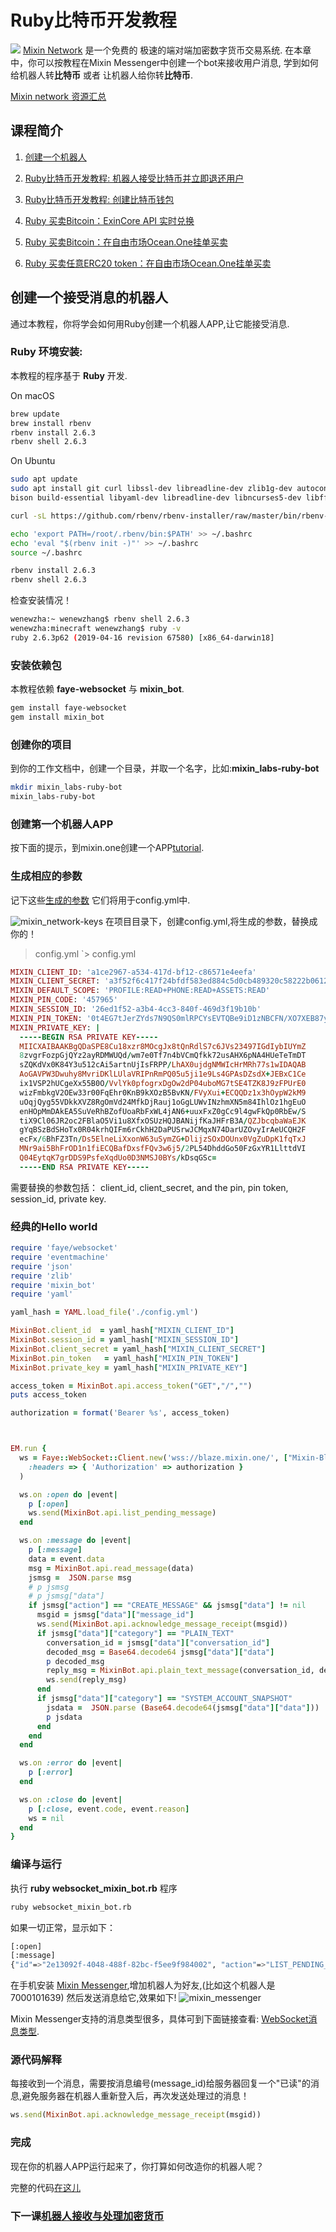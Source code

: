 # Ruby比特币开发教程
![](https://github.com/wenewzhang/mixin_labs-ruby-bot/raw/master/ruby-btc.jpg)
[Mixin Network](https://mixin.one) 是一个免费的 极速的端对端加密数字货币交易系统.
在本章中，你可以按教程在Mixin Messenger中创建一个bot来接收用户消息, 学到如何给机器人转**比特币** 或者 让机器人给你转**比特币**.

[Mixin network 资源汇总](https://github.com/awesome-mixin-network/index_of_Mixin_Network_resource)

## 课程简介
1. [创建一个机器人](https://github.com/wenewzhang/mixin_labs-ruby-bot/blob/master/README-zhchs.md)

2. [Ruby比特币开发教程: 机器人接受比特币并立即退还用户](https://github.com/wenewzhang/mixin_labs-ruby-bot/blob/master/README2-zhchs.md)

3. [Ruby比特币开发教程: 创建比特币钱包](https://github.com/wenewzhang/mixin_labs-ruby-bot/blob/master/README3-zhchs.md)

4. [Ruby 买卖Bitcoin：ExinCore API 实时兑换](https://github.com/wenewzhang/mixin_labs-ruby-bot/blob/master/README4-zhchs.md)

5. [Ruby 买卖Bitcoin：在自由市场Ocean.One挂单买卖](https://github.com/wenewzhang/mixin_labs-ruby-bot/blob/master/README5-zhchs.md)

6. [Ruby 买卖任意ERC20 token：在自由市场Ocean.One挂单买卖](https://github.com/wenewzhang/mixin_labs-ruby-bot/blob/master/README6-zhchs.md)

## 创建一个接受消息的机器人
通过本教程，你将学会如何用Ruby创建一个机器人APP,让它能接受消息.

### Ruby 环境安装:
本教程的程序基于 **Ruby** 开发.

On macOS
```bash
brew update
brew install rbenv
rbenv install 2.6.3
rbenv shell 2.6.3
```

On Ubuntu
```bash
sudo apt update
sudo apt install git curl libssl-dev libreadline-dev zlib1g-dev autoconf  \
bison build-essential libyaml-dev libreadline-dev libncurses5-dev libffi-dev libgdbm-dev

curl -sL https://github.com/rbenv/rbenv-installer/raw/master/bin/rbenv-installer | bash -

echo 'export PATH=/root/.rbenv/bin:$PATH' >> ~/.bashrc
echo 'eval "$(rbenv init -)"' >> ~/.bashrc
source ~/.bashrc

rbenv install 2.6.3
rbenv shell 2.6.3
```

检查安装情况！

```bash
wenewzha:~ wenewzhang$ rbenv shell 2.6.3
wenewzha:minecraft wenewzhang$ ruby -v
ruby 2.6.3p62 (2019-04-16 revision 67580) [x86_64-darwin18]
```

### 安装依赖包
本教程依赖 **faye-websocket**  与 **mixin_bot**.

```bash
gem install faye-websocket
gem install mixin_bot
```

### 创建你的项目
到你的工作文档中，创建一个目录，并取一个名字，比如:**mixin_labs-ruby-bot**
```bash
mkdir mixin_labs-ruby-bot
mixin_labs-ruby-bot
```

### 创建第一个机器人APP
按下面的提示，到mixin.one创建一个APP[tutorial](https://mixin-network.gitbook.io/mixin-network/mixin-messenger-app/create-bot-account).

### 生成相应的参数
记下这些[生成的参数](https://mixin-network.gitbook.io/mixin-network/mixin-messenger-app/create-bot-account#generate-secure-parameter-for-your-app)
它们将用于config.yml中.

![mixin_network-keys](https://github.com/wenewzhang/mixin_labs-php-bot/raw/master/mixin_network-keys.jpg)
在项目目录下，创建config.yml,将生成的参数，替换成你的！
> config.yml
`> config.yml
```ruby
MIXIN_CLIENT_ID: 'a1ce2967-a534-417d-bf12-c86571e4eefa'
MIXIN_CLIENT_SECRET: 'a3f52f6c417f24bfdf583ed884c5d0cb489320c58222b061298e4a2d41a1bbd7'
MIXIN_DEFAULT_SCOPE: 'PROFILE:READ+PHONE:READ+ASSETS:READ'
MIXIN_PIN_CODE: '457965'
MIXIN_SESSION_ID: '26ed1f52-a3b4-4cc3-840f-469d3f19b10b'
MIXIN_PIN_TOKEN: '0t4EG7tJerZYds7N9QS0mlRPCYsEVTQBe9iD1zNBCFN/XO7XEB87ypsCDWfRmDiZ7izzB/nokuMJEu6RJShMHCdIwYISU9xckA/8hIsRVydvoP14G/9kRidMHl/3RPLDMK6U2yCefo2BH0kQdbcRDxpiddqrMc4fYmZo6UddU/A='
MIXIN_PRIVATE_KEY: |
  -----BEGIN RSA PRIVATE KEY-----
  MIICXAIBAAKBgQDaSPE8Cu18xzr8MOcgJx8tQnRdlS7c6JVs23497IGdIybIUYmZ
  8zvgrFozpGjQYz2ayRDMWUQd/wm7e0Tf7n4bVCmQfkk72usAHX6pNA4HUeTeTmDT
  sZQKdVx0K84Y3u512cAi5artnUjIsFRPP/LhAX0ujdgNMWIcHrMRh77s1wIDAQAB
  AoGAVPW3Dwuhy8MvriDKlLUlaVRIPnRmPQ05u5ji1e9Ls4GPAsDZsdX+JEBxC1Ce
  ix1VSP2hUCgeXx55B0O/VvlYk0pfogrxDgOw2dP04uboMG7tSE4TZK8J9zFPUrE0
  wizFmbkgV2OEw33r00FqEhr0KnB9kXOzB5BvKN/FVyXui+ECQQDz1x3hOypW2kM9
  uOqjQyg55VDkkXVZ8RgOmVd24MfkDjRauj1oGgLUWvINzhmXN5m84IhlOz1hgEuO
  enHOpMmDAkEA5SuVeRhBZofUoaRbFxWL4jAN6+uuxFxZ0gCc9l4gwFkQp0RbEw/S
  tiX9Cl06JR2oc2FBlaO5Vi1u8XfxOSUzHQJBANijfKaJHFrB3A/QZJbcqbaWaEJK
  gYqBSzBdSHoTx0R04krhQIFm6rCkhH2DaPUSrwJCMqxN74DarUZOvyIrAeUCQH2F
  ecFx/6BhFZ3Tn/Ds5ElneLiXxonW63uSymZG+DlijzSOxDOUnx0VgZuDpK1fqTxJ
  MNr9ai5BhFrOD1n1fiECQBafDxsfFQv3w6j5/2PL54DhddGo50FzGxYR1LlttdVI
  Q04EytqK7grDDS9PsfeXqdUo0D3NMSJ0BYs/kDsqGSc=
  -----END RSA PRIVATE KEY-----
```

需要替换的参数包括： client_id, client_secret, and the pin, pin token, session_id, private key.

### 经典的Hello world

```ruby
require 'faye/websocket'
require 'eventmachine'
require 'json'
require 'zlib'
require 'mixin_bot'
require 'yaml'

yaml_hash = YAML.load_file('./config.yml')

MixinBot.client_id  = yaml_hash["MIXIN_CLIENT_ID"]
MixinBot.session_id = yaml_hash["MIXIN_SESSION_ID"]
MixinBot.client_secret = yaml_hash["MIXIN_CLIENT_SECRET"]
MixinBot.pin_token   = yaml_hash["MIXIN_PIN_TOKEN"]
MixinBot.private_key = yaml_hash["MIXIN_PRIVATE_KEY"]

access_token = MixinBot.api.access_token("GET","/","")
puts access_token

authorization = format('Bearer %s', access_token)



EM.run {
  ws = Faye::WebSocket::Client.new('wss://blaze.mixin.one/', ["Mixin-Blaze-1"],
    :headers => { 'Authorization' => authorization }
  )

  ws.on :open do |event|
    p [:open]
    ws.send(MixinBot.api.list_pending_message)
  end

  ws.on :message do |event|
    p [:message]
    data = event.data
    msg = MixinBot.api.read_message(data)
    jsmsg =  JSON.parse msg
    # p jsmsg
    # p jsmsg["data"]
    if jsmsg["action"] == "CREATE_MESSAGE" && jsmsg["data"] != nil
      msgid = jsmsg["data"]["message_id"]
      ws.send(MixinBot.api.acknowledge_message_receipt(msgid))
      if jsmsg["data"]["category"] == "PLAIN_TEXT"
        conversation_id = jsmsg["data"]["conversation_id"]
        decoded_msg = Base64.decode64 jsmsg["data"]["data"]
        p decoded_msg
        reply_msg = MixinBot.api.plain_text_message(conversation_id, decoded_msg)
        ws.send(reply_msg)
      end
      if jsmsg["data"]["category"] == "SYSTEM_ACCOUNT_SNAPSHOT"
        jsdata =  JSON.parse (Base64.decode64(jsmsg["data"]["data"]))
        p jsdata
      end
    end
  end

  ws.on :error do |event|
    p [:error]
  end

  ws.on :close do |event|
    p [:close, event.code, event.reason]
    ws = nil
  end
}
```

### 编译与运行
执行 **ruby websocket_mixin_bot.rb** 程序
```bash
ruby websocket_mixin_bot.rb
```

如果一切正常，显示如下：
```bash
[:open]
[:message]
{"id"=>"2e13092f-4048-488f-82bc-f5ee9f984002", "action"=>"LIST_PENDING_MESSAGES"}
```

在手机安装 [Mixin Messenger](https://mixin.one/),增加机器人为好友,(比如这个机器人是7000101639) 然后发送消息给它,效果如下!
![mixin_messenger](https://raw.githubusercontent.com/wenewzhang/mixin_labs-php-bot/master/helloworld.jpeg)

Mixin Messenger支持的消息类型很多，具体可到下面链接查看:  [WebSocket消息类型](https://developers.mixin.one/api/beta-mixin-message/websocket-messages/).

### 源代码解释
每接收到一个消息，需要按消息编号(message_id)给服务器回复一个"已读"的消息,避免服务器在机器人重新登入后，再次发送处理过的消息！
```ruby
ws.send(MixinBot.api.acknowledge_message_receipt(msgid))
```

### 完成
现在你的机器人APP运行起来了，你打算如何改造你的机器人呢？

完整的代码[在这儿](https://github.com/wenewzhang/mixin_labs-ruby-bot/blob/master/websocket_mixin_bot.rb)

### 下一课[机器人接收与处理加密货币](https://github.com/wenewzhang/mixin_labs-ruby-bot/blob/master/README2-zhchs.md)
